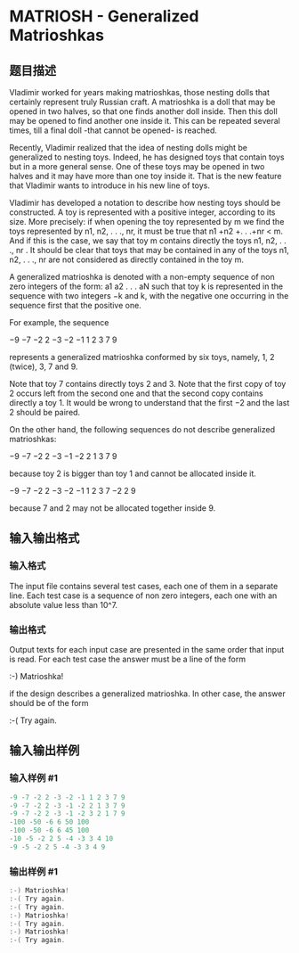 # MATRIOSH - Generalized Matrioshkas

## 题目描述

Vladimir worked for years making matrioshkas, those nesting dolls that certainly represent truly Russian craft. A matrioshka is a doll that may be opened in two halves, so that one finds another doll inside. Then this doll may be opened to find another one inside it. This can be repeated several times, till a final doll -that cannot be opened- is reached.

Recently, Vladimir realized that the idea of nesting dolls might be generalized to nesting toys. Indeed, he has designed toys that contain toys but in a more general sense. One of these toys may be opened in two halves and it may have more than one toy inside it. That is the new feature that Vladimir wants to introduce in his new line of toys.

Vladimir has developed a notation to describe how nesting toys should be constructed. A toy is represented with a positive integer, according to its size. More precisely: if when opening the toy represented by m we find the toys represented by n1, n2, . . ., nr, it must be true that n1 +n2 +. . .+nr < m. And if this is the case, we say that toy m contains directly the toys n1, n2, . . ., nr . It should be clear that toys that may be contained in any of the toys n1, n2, . . ., nr are not considered as directly contained in the toy m.

A generalized matrioshka is denoted with a non-empty sequence of non zero integers of the form: a1 a2 . . . aN such that toy k is represented in the sequence with two integers −k and k, with the negative one occurring in the sequence first that the positive one.

For example, the sequence

−9 −7 −2 2 −3 −2 −1 1 2 3 7 9

represents a generalized matrioshka conformed by six toys, namely, 1, 2 (twice), 3, 7 and 9.

Note that toy 7 contains directly toys 2 and 3. Note that the first copy of toy 2 occurs left from the second one and that the second copy contains directly a toy 1. It would be wrong to understand that the first −2 and the last 2 should be paired.

On the other hand, the following sequences do not describe generalized matrioshkas:

−9 −7 −2 2 −3 −1 −2 2 1 3 7 9

because toy 2 is bigger than toy 1 and cannot be allocated inside it.

−9 −7 −2 2 −3 −2 −1 1 2 3 7 −2 2 9

because 7 and 2 may not be allocated together inside 9.

## 输入输出格式

### 输入格式

The input file contains several test cases, each one of them in a separate line. Each test case is a sequence of non zero integers, each one with an absolute value less than 10^7.

### 输出格式

Output texts for each input case are presented in the same order that input is read. For each test case the answer must be a line of the form

:-) Matrioshka!

if the design describes a generalized matrioshka. In other case, the answer should be of the form

:-( Try again.

## 输入输出样例

### 输入样例 #1

```cpp
-9 -7 -2 2 -3 -2 -1 1 2 3 7 9
-9 -7 -2 2 -3 -1 -2 2 1 3 7 9
-9 -7 -2 2 -3 -1 -2 3 2 1 7 9
-100 -50 -6 6 50 100
-100 -50 -6 6 45 100
-10 -5 -2 2 5 -4 -3 3 4 10
-9 -5 -2 2 5 -4 -3 3 4 9
```


### 输出样例 #1

```cpp
:-) Matrioshka!
:-( Try again.
:-( Try again.
:-) Matrioshka!
:-( Try again.
:-) Matrioshka!
:-( Try again.
```


